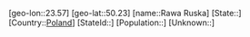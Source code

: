 ﻿---
location: [50.23,23.57]
type: City
tags:
- geo/City


SpocWebEntityId: 33660
isDeleted: false
confidential: public

---
[geo-lon::23.57]
[geo-lat::50.23]
[name::Rawa Ruska]
[State::]
[Country::[Poland](geo/Continent/Europe/Poland.md)]
[StateId::]
[Population::]
[Unknown::]

